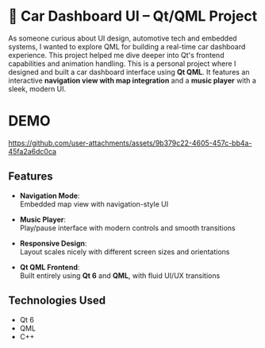 # 🚗 Car Dashboard UI – Qt/QML Project

As someone curious about UI design, automotive tech and embedded systems, I wanted to explore QML for building a real-time car dashboard experience. This project helped me dive deeper into Qt's frontend capabilities and animation handling. This is a personal project where I designed and built a car dashboard interface using **Qt QML**. It features an interactive **navigation view with map integration** and a **music player** with a sleek, modern UI.



# DEMO

https://github.com/user-attachments/assets/9b379c22-4605-457c-bb4a-45fa2a6dc0ca


## Features

- **Navigation Mode**:  
  Embedded map view with navigation-style UI 

- **Music Player**:  
  Play/pause interface with modern controls and smooth transitions

- **Responsive Design**:  
  Layout scales nicely with different screen sizes and orientations

- **Qt QML Frontend**:  
  Built entirely using **Qt 6** and **QML**, with fluid UI/UX transitions


## Technologies Used

- Qt 6
- QML 
- C++

